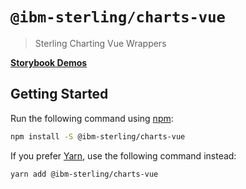 # `@ibm-sterling/charts-vue`

> Sterling Charting Vue Wrappers

**[Storybook Demos](https://ibm.github.io/sterling-dataviz/vue)**

## Getting Started

Run the following command using [npm](https://www.npmjs.com/):

```bash
npm install -S @ibm-sterling/charts-vue
```

If you prefer [Yarn](https://yarnpkg.com/en/), use the following command
instead:

```bash
yarn add @ibm-sterling/charts-vue
```
